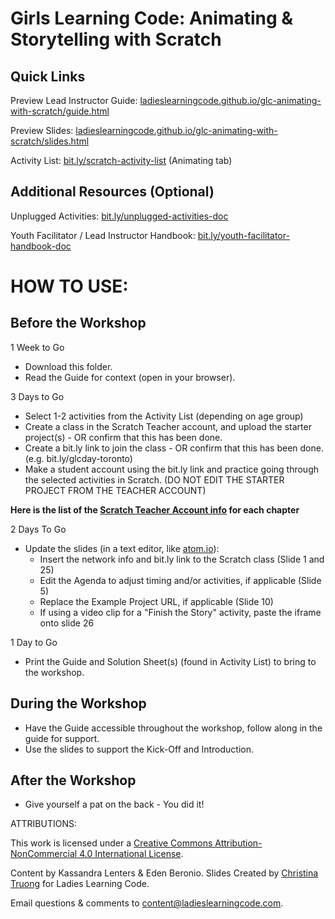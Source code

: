 # Girls Learning Code: Animating &amp; Storytelling with Scratch

## Quick Links

Preview Lead Instructor Guide: <a href="https://ladieslearningcode.github.io/glc-animating-with-scratch/guide.html">ladieslearningcode.github.io/glc-animating-with-scratch/guide.html</a>

Preview Slides: <a href="https://ladieslearningcode.github.io/glc-animating-with-scratch/slides.html">ladieslearningcode.github.io/glc-animating-with-scratch/slides.html</a>

Activity List: <a href="http://bit.ly/scratch-activity-list">bit.ly/scratch-activity-list</a> (Animating tab)

## Additional Resources (Optional)

Unplugged Activities: <a href="http://bit.ly/unplugged-activities-doc">bit.ly/unplugged-activities-doc</a>

Youth Facilitator / Lead Instructor Handbook: <a href="http://bit.ly/youth-facilitator-handbook-doc">bit.ly/youth-facilitator-handbook-doc</a>


# HOW TO USE:
## Before the Workshop
1 Week to Go

* Download this folder.
* Read the Guide for context (open in your browser).

3 Days to Go

* Select 1-2 activities from the Activity List (depending on age group)
* Create a class in the Scratch Teacher account, and upload the starter project(s) - OR confirm that this has been done.
* Create a bit.ly link to join the class - OR confirm that this has been done. (e.g. bit.ly/glcday-toronto)
* Make a student account using the bit.ly link and practice going through the selected activities in Scratch. (DO NOT EDIT THE STARTER PROJECT FROM THE TEACHER ACCOUNT)

<strong>Here is the list of the <a href="https://docs.google.com/document/d/1eLUxo_fwtSpqbp5XuUpKyT_fDkXoHhWtVr02K-CTrwo/edit?usp=sharing">Scratch Teacher Account info</a> for each chapter </strong>

2 Days To Go

* Update the slides (in a text editor, like <a href="https://atom.io/">atom.io</a>):
  * Insert the network info and bit.ly link to the Scratch class (Slide 1 and 25)
  * Edit the Agenda to adjust timing and/or activities, if applicable (Slide 5)
  * Replace the Example Project URL, if applicable (Slide 10)
  * If using a video clip for a "Finish the Story" activity, paste the iframe onto slide 26

1 Day to Go

* Print the Guide and Solution Sheet(s) (found in Activity List) to bring to the workshop.

## During the Workshop
* Have the Guide accessible throughout the workshop, follow along in the guide for support.
* Use the slides to support the Kick-Off and Introduction.

## After the Workshop
* Give yourself a pat on the back - You did it!


ATTRIBUTIONS:

This work is licensed under a <a rel="license" href="http://creativecommons.org/licenses/by-nc/4.0/">Creative Commons Attribution-NonCommercial 4.0 International License</a>.

Content by Kassandra Lenters & Eden Beronio. Slides Created by [Christina Truong](http://twitter.com/christinatruong) for Ladies Learning Code.

Email questions & comments to <content@ladieslearningcode.com>.
